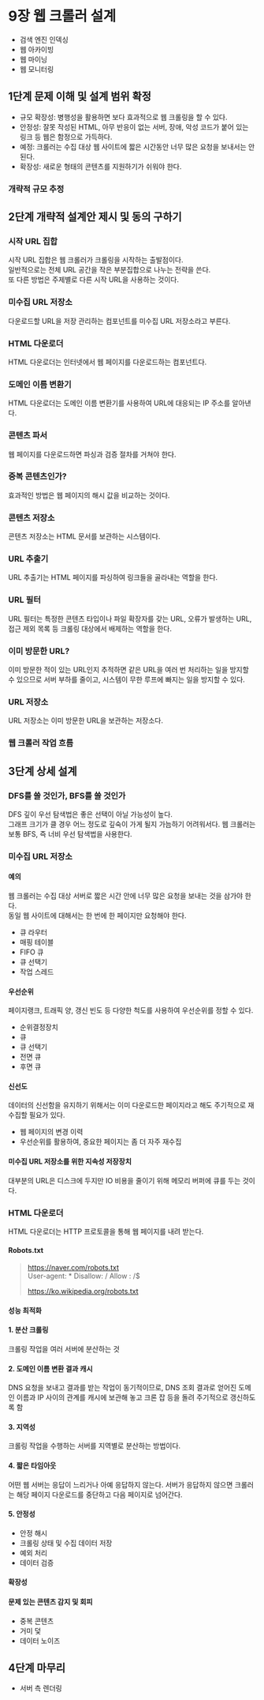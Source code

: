 # 9장 웹 크롤러 설계

- 검색 엔진 인덱싱
- 웹 아카이빙
- 웹 마이닝
- 웹 모니터링

## 1단계 문제 이해 및 설계 범위 확정

- 규모 확장성: 병행성을 활용하면 보다 효과적으로 웹 크롤링을 할 수 있다.  
- 안정성: 잘못 작성된 HTML, 아무 반응이 없는 서버, 장애, 악성 코드가 붙어 있는 링크 등 웹은 함정으로 가득하다.  
- 예정: 크롤러는 수집 대상 웹 사이트에 짧은 시간동안 너무 많은 요청을 보내서는 안 된다.  
- 확장성: 새로운 형태의 콘텐츠를 지원하기가 쉬워야 한다.  

### 개략적 규모 추정

## 2단계 개략적 설계안 제시 및 동의 구하기

### 시작 URL 집합

시작 URL 집합은 웹 크롤러가 크롤링을 시작하는 출발점이다.  
일반적으로는 전체 URL 공간을 작은 부분집합으로 나누는 전략을 쓴다.  
또 다른 방법은 주제별로 다른 시작 URL을 사용하는 것이다.  

### 미수집 URL 저장소

다운로드할 URL을 저장 관리하는 컴포넌트를 미수집 URL 저장소라고 부른다.  

### HTML 다운로더

HTML 다운로더는 인터넷에서 웹 페이지를 다운로드하는 컴포넌트다.  

### 도메인 이름 변환기

HTML 다운로더는 도메인 이름 변환기를 사용하여 URL에 대응되는 IP 주소를 알아낸다.  

### 콘텐츠 파서

웹 페이지를 다운로드하면 파싱과 검증 절차를 거쳐야 한다.  

### 중복 콘텐츠인가?

효과적인 방법은 웹 페이지의 해시 값을 비교하는 것이다.  

### 콘텐츠 저장소

콘텐츠 저장소는 HTML 문서를 보관하는 시스템이다.  

### URL 추출기

URL 추출기는 HTML 페이지를 파싱하여 링크들을 골라내는 역할을 한다.  

### URL 필터

URL 필터는 특정한 콘텐츠 타입이나 파일 확장자를 갖는 URL, 오류가 발생하는 URL, 접근 제외 목록 등 크롤링 대상에서 배제하는 역할을 한다.  

### 이미 방문한 URL?

이미 방문한 적이 있는 URL인지 추적하면 같은 URL을 여러 번 처리하는 일을 방지할 수 있으므로 서버 부하를 줄이고, 시스템이 무한 루프에 빠지는 일을 방지할 수 있다.  

### URL 저장소

URL 저장소는 이미 방문한 URL을 보관하는 저장소다.  

### 웹 크롤러 작업 흐름

## 3단계 상세 설계


### DFS를 쓸 것인가, BFS를 쓸 것인가

DFS 깊이 우선 탐색법은 좋은 선택이 아닐 가능성이 높다.  
그래프 크기가 클 경우 어느 정도로 깊숙이 가게 될지 가늠하기 어려워서다.
웹 크롤러는 보통 BFS, 즉 너비 우선 탐색법을 사용한다.  

### 미수집 URL 저장소

#### 예의

웹 크롤러는 수집 대상 서버로 짧은 시간 안에 너무 많은 요청을 보내는 것을 삼가야 한다.  
동일 웹 사이트에 대해서는 한 번에 한 페이지만 요청해야 한다.  

- 큐 라우터
- 매핑 테이블
- FIFO 큐
- 큐 선택기
- 작업 스레드

#### 우선순위

페이지랭크, 트래픽 양, 갱신 빈도 등 다양한 척도를 사용하여 우선순위를 정할 수 있다.  

- 순위결정장치
- 큐
- 큐 선택기
- 전면 큐
- 후면 큐

#### 신선도

데이터의 신선함을 유지하기 위해서는 이미 다운로드한 페이지라고 해도 주기적으로 재수집할 필요가 있다.  

- 웹 페이지의 변경 이력
- 우선순위를 활용하여, 중요한 페이지는 좀 더 자주 재수집

#### 미수집 URL 저장소를 위한 지속성 저장장치

대부분의 URL은 디스크에 두지만 IO 비용을 줄이기 위해 메모리 버퍼에 큐를 두는 것이다.  

### HTML 다운로더

HTML 다운로더는 HTTP 프로토콜을 통해 웹 페이지를 내려 받는다.  

#### Robots.txt

> https://naver.com/robots.txt  
> User-agent: *
> Disallow: /
> Allow : /$
> 
> https://ko.wikipedia.org/robots.txt

#### 성능 최적화

#### 1. 분산 크롤링  
크롤링 작업을 여러 서버에 분산하는 것  

#### 2. 도메인 이름 변환 결과 캐시  
DNS 요청을 보내고 결과를 받는 작업이 동기적이므로, DNS 조회 결과로 얻어진 도메인 이름과 IP 사이의 관계를 캐시에 보관해 놓고 크론 잡 등을 돌려 주기적으로 갱신하도록 함

#### 3. 지역성  
크롤링 작업을 수행하는 서버를 지역별로 분산하는 방법이다.  

#### 4. 짧은 타임아웃  
어떤 웹 서버는 응답이 느리거나 아예 응답하지 않는다. 서버가 응답하지 않으면 크롤러는 해당 페이지 다운로드를 중단하고 다음 페이지로 넘어간다.  

#### 5. 안정성
- 안정 해시
- 크롤링 상태 및 수집 데이터 저장
- 예외 처리
- 데이터 검증

#### 확장성

#### 문제 있는 콘텐츠 감지 및 회피

- 중복 콘텐츠
- 거미 덫
- 데이터 노이즈

## 4단계 마무리

- 서버 측 렌더링
